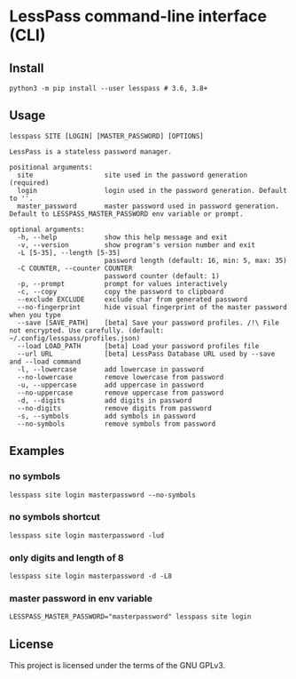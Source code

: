 # LessPass command-line interface (CLI)

## Install

    python3 -m pip install --user lesspass # 3.6, 3.8+

## Usage

    lesspass SITE [LOGIN] [MASTER_PASSWORD] [OPTIONS]

    LessPass is a stateless password manager.

    positional arguments:
      site                  site used in the password generation (required)
      login                 login used in the password generation. Default to ''.
      master_password       master password used in password generation. Default to LESSPASS_MASTER_PASSWORD env variable or prompt.

    optional arguments:
      -h, --help            show this help message and exit
      -v, --version         show program's version number and exit
      -L [5-35], --length [5-35]
                            password length (default: 16, min: 5, max: 35)
      -C COUNTER, --counter COUNTER
                            password counter (default: 1)
      -p, --prompt          prompt for values interactively
      -c, --copy            copy the password to clipboard
      --exclude EXCLUDE     exclude char from generated password
      --no-fingerprint      hide visual fingerprint of the master password when you type
      --save [SAVE_PATH]    [beta] Save your password profiles. /!\ File not encrypted. Use carefully. (default: ~/.config/lesspass/profiles.json)
      --load LOAD_PATH      [beta] Load your password profiles file
      --url URL             [beta] LessPass Database URL used by --save and --load command
      -l, --lowercase       add lowercase in password
      --no-lowercase        remove lowercase from password
      -u, --uppercase       add uppercase in password
      --no-uppercase        remove uppercase from password
      -d, --digits          add digits in password
      --no-digits           remove digits from password
      -s, --symbols         add symbols in password
      --no-symbols          remove symbols from password

## Examples

### no symbols

    lesspass site login masterpassword --no-symbols

### no symbols shortcut

    lesspass site login masterpassword -lud

### only digits and length of 8

    lesspass site login masterpassword -d -L8

### master password in env variable

    LESSPASS_MASTER_PASSWORD="masterpassword" lesspass site login

## License

This project is licensed under the terms of the GNU GPLv3.
